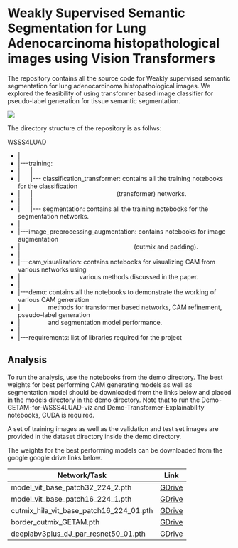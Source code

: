 # Weakly Supervised Semantic Segmentation for Lung Adenocarcinoma histopathological images using Vision Transformers

The repository contains all the source code for Weakly supervised semantic segmentation for lung adenocarcinoma histopathological images. We explored the feasibility of using transformer based image classifier for pseudo-label generation for tissue semantic segmentation.

![](https://i.imgur.com/lqrGRyC.jpg)

The directory structure of the repository is as follws:

WSSS4LUAD
+ |
+ |---training:
+ |&nbsp;&nbsp;&nbsp;&nbsp;&nbsp;&nbsp;|
+ |&nbsp;&nbsp;&nbsp;&nbsp;&nbsp;&nbsp;|--- classification_transformer: contains all the training notebooks for the classification
+ |&nbsp;&nbsp;&nbsp;&nbsp;&nbsp;&nbsp;| &nbsp;&nbsp;&nbsp;&nbsp;&nbsp;&nbsp;&nbsp;&nbsp;&nbsp;&nbsp;&nbsp;&nbsp;&nbsp;&nbsp;&nbsp;&nbsp;&nbsp;&nbsp;&nbsp;&nbsp;&nbsp;&nbsp;&nbsp;&nbsp;&nbsp;&nbsp;&nbsp;&nbsp;&nbsp;&nbsp;&nbsp;&nbsp;&nbsp;&nbsp;&nbsp;&nbsp;&nbsp;&nbsp;&nbsp;&nbsp;&nbsp;&nbsp;&nbsp;&nbsp;&nbsp;&nbsp; (transformer) networks.
+ |&nbsp;&nbsp;&nbsp;&nbsp;&nbsp;&nbsp;|
+ |&nbsp;&nbsp;&nbsp;&nbsp;&nbsp;&nbsp;|--- segmentation: contains all the training notebooks for the segmentation networks.
+ |
+ |---image_preprocessing_augmentation: contains notebooks for image augmentation
+ |&nbsp;&nbsp;&nbsp;&nbsp;&nbsp;&nbsp;&nbsp;&nbsp;&nbsp;&nbsp;&nbsp;&nbsp;&nbsp;&nbsp;&nbsp;&nbsp;&nbsp;&nbsp;&nbsp;&nbsp;&nbsp;&nbsp;&nbsp;&nbsp;&nbsp;&nbsp;&nbsp;&nbsp;&nbsp;&nbsp;&nbsp;&nbsp;&nbsp;&nbsp;&nbsp;&nbsp;&nbsp;&nbsp;&nbsp;&nbsp;&nbsp;&nbsp;&nbsp;&nbsp;&nbsp;&nbsp;&nbsp;&nbsp;&nbsp;&nbsp;&nbsp;&nbsp;&nbsp;&nbsp;&nbsp;&nbsp;&nbsp;&nbsp;&nbsp;&nbsp;&nbsp;&nbsp;&nbsp;&nbsp;&nbsp;(cutmix and padding).
+ |
+ |---cam_visualization: contains notebooks for visualizing CAM from various networks using
+ |&nbsp;&nbsp;&nbsp;&nbsp;&nbsp;&nbsp;&nbsp;&nbsp;&nbsp;&nbsp;&nbsp;&nbsp;&nbsp;&nbsp;&nbsp;&nbsp;&nbsp;&nbsp;&nbsp;&nbsp;&nbsp;&nbsp;&nbsp;&nbsp;&nbsp;&nbsp;&nbsp;&nbsp;&nbsp;&nbsp;&nbsp;&nbsp;&nbsp;&nbsp;various methods discussed in the paper.
+ |
+ |---demo: contains all the notebooks to demonstrate the working of various CAM generation
+ |&nbsp;&nbsp;&nbsp;&nbsp;&nbsp;&nbsp;&nbsp;&nbsp;&nbsp;&nbsp;&nbsp;&nbsp;&nbsp;&nbsp;&nbsp;&nbsp;methods for transformer based networks, CAM refinement, pseudo-label generation
+ |&nbsp;&nbsp;&nbsp;&nbsp;&nbsp;&nbsp;&nbsp;&nbsp;&nbsp;&nbsp;&nbsp;&nbsp;&nbsp;&nbsp;&nbsp;&nbsp;and segmentation model performance.
+ |
+ |---requirements: list of libraries required for the project

## Analysis

To run the analysis, use the notebooks from the demo directory. The best weights for best performing CAM generating models as well as segmentation model should be downloaded from the links below and placed in the models directory in the demo directory. Note that to run the Demo-GETAM-for-WSSS4LUAD-viz and Demo-Transformer-Explainability notebooks, CUDA is required.

A set of training images as well as the validation and test set images are provided in the dataset directory inside the demo directory.

The weights for the best performing models can be downloaded from the google google drive links below.

<center>

| Network/Task  | Link  |
|---|---|
| model_vit_base_patch32_224_2.pth          | [GDrive](https://drive.google.com/file/d/1MEWlWZ5yGTnMqImiJX3qVDytej0lHqkH/view?usp=sharing)  |
| model_vit_base_patch16_224_1.pth          | [GDrive](https://drive.google.com/file/d/1dpdFgqHvJB4XN-fkV-91-twCxJtca_3l/view?usp=sharing)  |
| cutmix_hila_vit_base_patch16_224_01.pth   | [GDrive](https://drive.google.com/file/d/1-0K0fa2ldf0VKSa3UwdTEiWV0LH3TaHN/view?usp=sharing)  |
| border_cutmix_GETAM.pth                   | [GDrive](https://drive.google.com/file/d/1In2msf66Q7Ea4lEW638pYzXWwr5nr7X7/view?usp=sharing)  |
| deeplabv3plus_dJ_par_resnet50_01.pth      | [GDrive](https://drive.google.com/file/d/1cQDRNmfM7_RmIIjQjOIhjRsBQySnT171/view?usp=sharing)  |

</center>